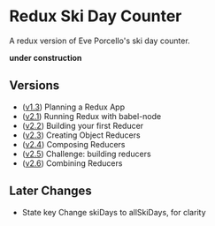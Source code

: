 Redux Ski Day Counter
=======================
A redux version of Eve Porcello's ski day counter.

__**under construction**__

Versions
----------

* ([v1.3](https://github.com/MoonTahoe/ski-day-counter-redux/tree/v1.3)) Planning a Redux App
* ([v2.1](https://github.com/MoonTahoe/ski-day-counter-redux/tree/v2.1)) Running Redux with babel-node
* ([v2.2](https://github.com/MoonTahoe/ski-day-counter-redux/tree/v2.2)) Building your first Reducer
* ([v2.3](https://github.com/MoonTahoe/ski-day-counter-redux/tree/v2.3)) Creating Object Reducers
* ([v2.4](https://github.com/MoonTahoe/ski-day-counter-redux/tree/v2.4)) Composing Reducers
* ([v2.5](https://github.com/MoonTahoe/ski-day-counter-redux/tree/v2.5)) Challenge: building reducers
* ([v2.6](https://github.com/MoonTahoe/ski-day-counter-redux/tree/v2.6)) Combining Reducers

Later Changes
------------

* State key Change skiDays to allSkiDays, for clarity
